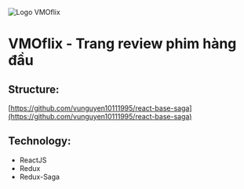 ![Logo VMOflix](https://res.cloudinary.com/nghiemduong2000/image/upload/v1618458158/Review%20Film%20Project/base/VMOFLIX-02-02_bpjidv.png)

# VMOflix - Trang review phim hàng đầu

## Structure:

[https://github.com/vunguyen10111995/react-base-saga](https://github.com/vunguyen10111995/react-base-saga)

## Technology:

- ReactJS
- Redux
- Redux-Saga
